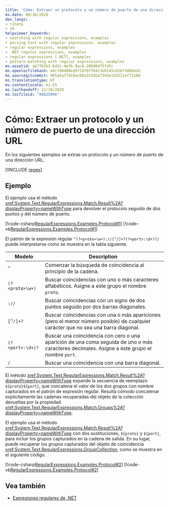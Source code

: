 ```yaml
---
title: 'Cómo: Extraer un protocolo y un número de puerto de una dirección URL'
ms.date: 06/30/2020
dev_langs:
- csharp
- vb
helpviewer_keywords:
- searching with regular expressions, examples
- parsing text with regular expressions, examples
- regular expressions, examples
- .NET regular expressions, examples
- regular expressions [.NET], examples
- pattern-matching with regular expressions, examples
ms.assetid: ab7f62b3-6d2c-4efb-8ac6-28600df5fd5c
ms.openlocfilehash: e6cf86d08ed971876f76413e0145c62b73d0d4a5
ms.sourcegitcommit: 965a5af7918acb0a3fd3baf342e15d511ef75188
ms.translationtype: HT
ms.contentlocale: es-ES
ms.lasthandoff: 11/18/2020
ms.locfileid: "94825096"
---
```

# <a name="how-to-extract-a-protocol-and-port-number-from-a-url"></a>Cómo: Extraer un protocolo y un número de puerto de una dirección URL
En los siguientes ejemplos se extrae un protocolo y un número de puerto de una dirección URL.  

[!INCLUDE [regex](../../../includes/regex.md)]

## <a name="example"></a>Ejemplo  
 El ejemplo usa el método <xref:System.Text.RegularExpressions.Match.Result%2A?displayProperty=nameWithType> para devolver el protocolo seguido de dos puntos y del número de puerto.  
  
 [!code-csharp[RegularExpressions.Examples.Protocol#1](../../../samples/snippets/csharp/VS_Snippets_CLR/RegularExpressions.Examples.Protocol/cs/Example.cs#1)]
 [!code-vb[RegularExpressions.Examples.Protocol#1](../../../samples/snippets/visualbasic/VS_Snippets_CLR/RegularExpressions.Examples.Protocol/vb/Example.vb#1)]  
  
 El patrón de la expresión regular `^(?<proto>\w+)://[^/]+?(?<port>:\d+)?/` puede interpretarse como se muestra en la tabla siguiente.  
  
|Modelo|Description|  
|-------------|-----------------|  
|`^`|Comenzar la búsqueda de coincidencia al principio de la cadena.|  
|`(?<proto>\w+)`|Buscar coincidencias con uno o más caracteres alfabéticos. Asigne a este grupo el nombre `proto`.|  
|`://`|Buscar coincidencias con un signo de dos puntos seguido por dos barras diagonales.|  
|`[^/]+?`|Buscar coincidencias con una o más apariciones (pero el menor número posible) de cualquier carácter que no sea una barra diagonal.|  
|`(?<port>:\d+)?`|Buscar una coincidencia con cero o una aparición de una coma seguida de uno o más caracteres decimales. Asigne a este grupo el nombre `port`.|  
|`/`|Buscar una coincidencia con una barra diagonal.|  
  
 El método <xref:System.Text.RegularExpressions.Match.Result%2A?displayProperty=nameWithType> expande la secuencia de reemplazo `${proto}${port}`, que concatena el valor de los dos grupos con nombre capturados en el patrón de expresión regular. Resulta cómodo concatenar explícitamente las cadenas recuperadas del objeto de la colección devueltas por la propiedad <xref:System.Text.RegularExpressions.Match.Groups%2A?displayProperty=nameWithType>.  
  
 El ejemplo usa el método <xref:System.Text.RegularExpressions.Match.Result%2A?displayProperty=nameWithType> con dos sustituciones, `${proto}` y `${port}`, para incluir los grupos capturados en la cadena de salida. En su lugar, puede recuperar los grupos capturados del objeto de coincidencia <xref:System.Text.RegularExpressions.GroupCollection>, como se muestra en el siguiente código.  
  
 [!code-csharp[RegularExpressions.Examples.Protocol#2](../../../samples/snippets/csharp/VS_Snippets_CLR/RegularExpressions.Examples.Protocol/cs/example2.cs#2)]
 [!code-vb[RegularExpressions.Examples.Protocol#2](../../../samples/snippets/visualbasic/VS_Snippets_CLR/RegularExpressions.Examples.Protocol/vb/example2.vb#2)]  
  
## <a name="see-also"></a>Vea también

- [Expresiones regulares de .NET](regular-expressions.md)
